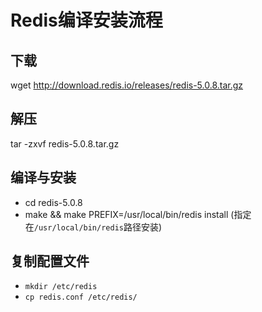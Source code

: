 # Redis编译安装流程

## 下载

wget http://download.redis.io/releases/redis-5.0.8.tar.gz

## 解压

tar -zxvf redis-5.0.8.tar.gz

## 编译与安装

- cd redis-5.0.8
- make && make PREFIX=/usr/local/bin/redis install (指定在`/usr/local/bin/redis`路径安装)

##  复制配置文件

- `mkdir /etc/redis`
- `cp redis.conf /etc/redis/`

